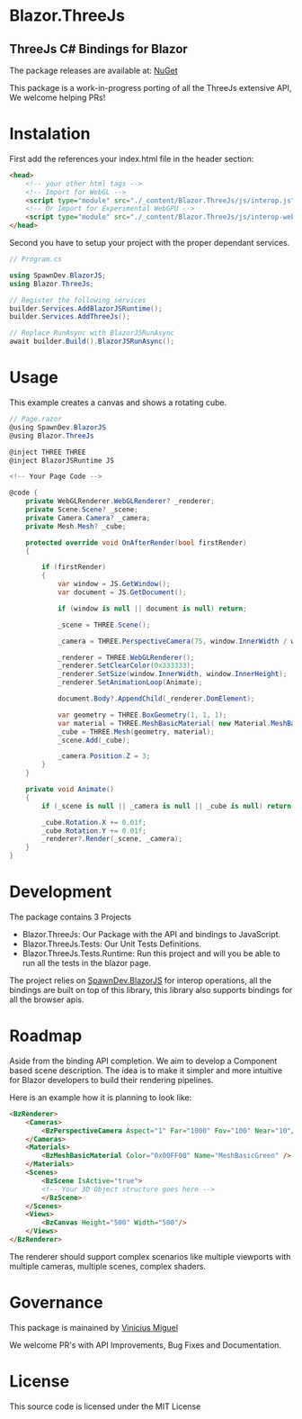 # Blazor.ThreeJs

## ThreeJs C# Bindings for Blazor 

The package releases are available at: [NuGet]

This package is a work-in-progress porting of all the ThreeJs extensive API, We welcome helping PRs!

# Instalation

First add the references your index.html file in the header section:

```html
<head>
    <!-- your other html tags -->
    <!-- Import for WebGL -->
    <script type="module" src="./_content/Blazor.ThreeJs/js/interop.js"></script>
    <!-- Or Import for Experimental WebGPU -->
    <script type="module" src="./_content/Blazor.ThreeJs/js/interop-webgpu.js"></script>
</head>
```

Second you have to setup your project with the proper dependant services.

```csharp
// Program.cs

using SpawnDev.BlazorJS;
using Blazor.ThreeJs;

// Register the following services
builder.Services.AddBlazorJSRuntime();
builder.Services.AddThreeJs();

// Replace RunAsync with BlazorJSRunAsync
await builder.Build().BlazorJSRunAsync();
```

# Usage

This example creates a canvas and shows a rotating cube.

```csharp
// Page.razor
@using SpawnDev.BlazorJS
@using Blazor.ThreeJs

@inject THREE THREE
@inject BlazorJSRuntime JS

<!-- Your Page Code -->

@code {
    private WebGLRenderer.WebGLRenderer? _renderer;
    private Scene.Scene? _scene;
    private Camera.Camera? _camera;
    private Mesh.Mesh? _cube;

    protected override void OnAfterRender(bool firstRender)
    {

        if (firstRender)
        {
            var window = JS.GetWindow();
            var document = JS.GetDocument();

            if (window is null || document is null) return;

            _scene = THREE.Scene();

            _camera = THREE.PerspectiveCamera(75, window.InnerWidth / window.InnerHeight, 0.1, 1000);

            _renderer = THREE.WebGLRenderer();
            _renderer.SetClearColor(0x333333);
            _renderer.SetSize(window.InnerWidth, window.InnerHeight);
            _renderer.SetAnimationLoop(Animate);

            document.Body?.AppendChild(_renderer.DomElement);

            var geometry = THREE.BoxGeometry(1, 1, 1);
            var material = THREE.MeshBasicMaterial( new Material.MeshBasicMaterialParameters { Color = 0x00ff00 } );
            _cube = THREE.Mesh(geometry, material);
            _scene.Add(_cube);

            _camera.Position.Z = 3;
        }
    }

    private void Animate()
    {
        if (_scene is null || _camera is null || _cube is null) return;

        _cube.Rotation.X += 0.01f;
        _cube.Rotation.Y += 0.01f;
        _renderer?.Render(_scene, _camera);
    }
}

```

# Development

The package contains 3 Projects

- Blazor.ThreeJs: Our Package with the API and bindings to JavaScript.
- Blazor.ThreeJs.Tests: Our Unit Tests Definitions.
- Blazor.ThreeJs.Tests.Runtime: Run this project and will you be able to run all the tests in the blazor page.

The project relies on [SpawnDev.BlazorJS] for interop operations, all the bindings are built on top of this library,
this library also supports bindings for all the browser apis.

# Roadmap

Aside from the binding API completion. We aim to develop a Component based scene description.
The idea is to make it simpler and more intuitive for Blazor developers to build their rendering pipelines.

Here is an example how it is planning to look like:

```html
<BzRenderer>
    <Cameras>
        <BzPerspectiveCamera Aspect="1" Far="1000" Fov="100" Near="10"/>
    </Cameras>
    <Materials>
        <BzMeshBasicMaterial Color="0x00FF00" Name="MeshBasicGreen" />
    </Materials>
    <Scenes>
        <BzScene IsActive="true">
        <!-- Your 3D Object structure goes here -->
        </BzScene>
    </Scenes>
    <Views>
        <BzCanvas Height="500" Width="500"/>
    </Views>
</BzRenderer>
```

The renderer should support complex scenarios like multiple viewports with multiple cameras, multiple scenes, complex shaders. 

# Governance

This package is mainained by [Vinicius Miguel]

We welcome PR's with API Improvements, Bug Fixes and Documentation.

# License

This source code is licensed under the MIT License

[NuGet]: https://www.nuget.org/packages/Blazor.ThreeJs
[SpawnDev.BlazorJS]: https://github.com/LostBeard/SpawnDev.BlazorJS
[Vinicius Miguel]: https://github.com/viniciusmiguel